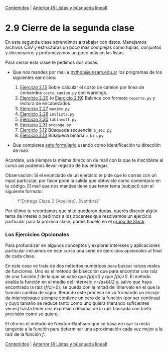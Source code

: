 [Contenidos](../Contenidos.md) \| [Anterior (8 Listas y búsqueda lineal)](08_IteradoresLista.md)

# 2.9 Cierre de la segunda clase

En esta segunda clase aprendimos a trabajar con datos. Manejamos archivos CSV y estructuras un poco más complejas como tuplas, conjuntos y diccionarios y profundizamos un poco más en las listas.

Para cerrar esta clase te pedimos dos cosas:
* Que nos mandes por mail a <python@unsam.edu.ar> los programas de los siguientes ejercicios:
    1. [Ejercicio 2.15](../02_Datos/04_Contenedores.md#ejercicio-215-balances) Sobre calcular el costo de camion por linea de comandos `costo_camion.py` con warnings. 
    2. [Ejercicio 2.20](../02_Datos/05_Formato.md#ejercicio-220-un-desafío-de-formato) (o [Ejercicio 2.19](../02_Datos/05_Formato.md#ejercicio-219-agregar-encabezados)) Balance con formato `reporte.py` y lectura de encabezados.
    3. [Ejercicio 2.27](../02_Datos/08_IteradoresLista.md#ejercicio-227-búsqueda-del-máximo) `maximo.py`
    4. [Ejercicio 2.28](../02_Datos/08_IteradoresLista.md#ejercicio-228-invertir-una-lista) `invlista.py`
    5. [Ejercicio 2.30](../02_Datos/08_IteradoresLista.md#ejercicio-230-tablas-de-multiplicar) `tablamult.py`
    6. [Ejercicio 2.31](../02_Datos/08_IteradoresLista.md#ejercicio-231-propagación) `propaga.py`
    7. [Ejercicio 3.12](../03_Mas_Python/06_5_BSec_BBin_Viejo.md#ejercicio-312-búsqueda-secuencial) Búsqueda secuencial `b_sec.py`
    8. [Ejercicio 3.13](../03_Mas_Python/06_5_BSec_BBin_Viejo.md#ejercicio-313-búsqueda-binaria) Búsqueda binaria `b_bin.py`

* Que completes [este formulario](link) usando como identificación tu dirección de mail.
 

Acordate, usá siempre la misma dirección de mail con la que te inscribiste al curso así podemos llevar registro de tus entregas.

Observación: Si el enunciado de un ejercicio te pide que lo corras con un input particular, por favor poné la salida que obtuviste como comentario en tu código. El mail que nos mandes tiene que tener tema (subject) con el siguiente formato: 
> f"Entrega Clase 2 {Apellido}, {Nombre}" 

Por último te recordamos que si te quedaron dudas, querés discutir algún tema de interés o pedirnos a los docentes que resolvamos un ejercicio particular para la próxima clase, podés hacelo en el [grupo de Slack](../Slack.md).

### Los Ejercicios Opcionales

Para profundizar en algunos conceptos y explorar intereses y aplicaciones particular incluímos en este curso una serie de ejercicios opcionales al final de cada clase.

En este caso se trata de dos métodos numéricos para buscar raíces reales de funciones. Uno es el método de bisección que para encontrar una raíz de una función *f* de la que se sabe que *f(a)<0* y que *f(b)>0*. El método evalúa la función en el medio del intervalo *c=(a+b)/2* y, salvo que haya encontrado la raíz (*f(c)=0*), se queda con la mitad del intervalo en el que la función cambia de signo. Iterando este proceso se va formando un *encaje de intervalos*que siempre contiene un cero de la función (por ser contínua) y cuyo tamaño se reduce tanto como uno quiera (iterando suficientes veces) hasta tener una expresion decimal de la raíz buscada con tanta precisión como se quiera.

El otro es el método de Newton-Raphson que se basa en usar la recta tangente a la función para determinar una aproximación cada vez mejor a la raíz de la función *f*.

[Contenidos](../Contenidos.md) \| [Anterior (8 Listas y búsqueda lineal)](08_IteradoresLista.md)

